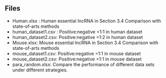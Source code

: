 

## Files 

- Human.xlsx : Human essential lncRNA in Section 3.4 Comparison with state-of-arts methods
- human_dataset1.csv : Positive:negative =1:1 in human dataset
- human_dataset2.csv: Positive:negative =1:2 in human dataset
- Mouse.xlsx: Mouse essential lncRNA in Section 3.4 Comparison with state-of-arts methods
- mouse_dataset1.csv: Positive:negative =1:1 in mouse dataset
- mouse_dataset2.csv: Positive:negative =1:1 in mouse dataset
- para_random.xlsx: Compare the performance of different data sets under different strategies.
# 
